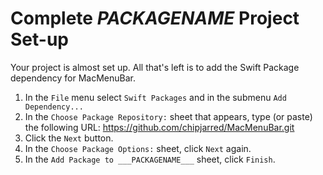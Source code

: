 # Complete ___PACKAGENAME___ Project Set-up

Your project is almost set up.  All that's left is to add the Swift Package dependency for MacMenuBar.

1. In the `File` menu select `Swift Packages` and in the submenu `Add Dependency...`
2. In the `Choose Package Repository:` sheet that appears, type (or paste) the following URL: https://github.com/chipjarred/MacMenuBar.git
3. Click the `Next` button.
4. In the `Choose Package Options:` sheet, click `Next` again.
5. In the `Add Package to ___PACKAGENAME___` sheet, click `Finish`.

